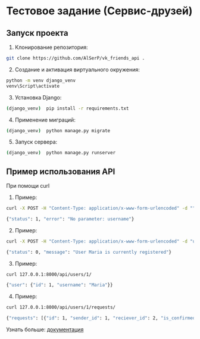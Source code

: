 # Тестовое задание (Сервис-друзей)

## Запуск проекта

1. Клонирование репозитория:
```bash
git clone https://github.com/AlSerP/vk_friends_api .
```

2. Создание и активация виртуального окружения:
```bash
python -m venv django_venv
venv\Script\activate
```

3. Установка Django:
```bash
(django_venv)  pip install -r requirements.txt
```

4. Применение миграций:
```bash
(django_venv)  python manage.py migrate
```

5. Запуск сервера:
```bash
(django_venv)  python manage.py runserver
```

## Пример использования API
При помощи curl
1. Пример:
```bash
curl -X POST -H "Content-Type: application/x-www-form-urlencoded" -d "" 127.0.0.1:8000/api/users/register/
```
```bash
{"status": 1, "error": "No parameter: username"}
```

2. Пример:
```bash
curl -X POST -H "Content-Type: application/x-www-form-urlencoded" -d "username=Maria" 127.0.0.1:8000/api/users/register/
```
```bash
{"status": 0, "message": "User Maria is currently registered"}
```

3. Пример:
```bash
curl 127.0.0.1:8000/api/users/1/
```
```bash
{"user": {"id": 1, "username": "Maria"}}
```

4. Пример:
```bash
curl 127.0.0.1:8000/api/users/1/requests/
```
```bash
{"requests": [{"id": 1, "sender_id": 1, "reciever_id": 2, "is_confirmed": true}, {"id": 2, "sender_id": 1, "reciever_id": 3, "is_confirmed": false}, {"id": 5, "sender_id": 4, "reciever_id": 1, "is_confirmed": true}]}
```

Узнать больше: [документация](https://github.com/AlSerP/vk_friends_api/tree/master/docs) 